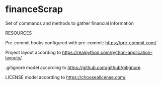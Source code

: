 # financeScrap
Set of commands and methods to gather financial information


RESOURCES

Pre-commit hooks configured with pre-commit: https://pre-commit.com/

Project layout according to https://realpython.com/python-application-layouts/

.gitignore model according to https://github.com/github/gitignore

LICENSE model according to https://choosealicense.com/
